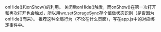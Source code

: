 onHide()和onShow()的利用。
关闭后onHide()触发，而onShow()在第一次打开和再次打开也会触发，所以用wx.setStorageSync存个值做状态识别（是否因为onHide()而来）。
推荐这种全局行为（不论在什么页面），写在app.js中的对应绑定事件中。